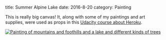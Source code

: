 title: Summer Alpine Lake
date: 2016-8-20
category: Painting

This is really big canvas!
It, along with some of my paintings and art supplies, were used as props in this [Udacity course about Heroku](https://www.youtube.com/watch?v=H2Q4vJrxTwo).

<a href="/images/paintings/August_20_2016-Summer_Alpine_Lake.jpg"><img src="/images/paintings/small-August_20_2016-Summer_Alpine_Lake.jpg" alt="Painting of mountains and foothills and a lake and different kinds of trees" class="center" /></a>

